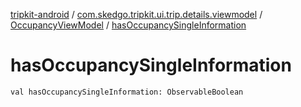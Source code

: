 [tripkit-android](../../index.md) / [com.skedgo.tripkit.ui.trip.details.viewmodel](../index.md) / [OccupancyViewModel](index.md) / [hasOccupancySingleInformation](./has-occupancy-single-information.md)

# hasOccupancySingleInformation

`val hasOccupancySingleInformation: ObservableBoolean`